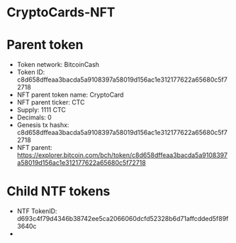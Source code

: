 # CryptoCards-NFT

# Parent token

* Token network: BitcoinCash
* Token ID: c8d658dffeaa3bacda5a9108397a58019d156ac1e312177622a65680c5f72718
* NFT parent token name: CryptoCard
* NFT parent ticker: CTC
* Supply: 1111 CTC
* Decimals: 0
* Genesis tx hashx: c8d658dffeaa3bacda5a9108397a58019d156ac1e312177622a65680c5f72718
* NFT parent: https://explorer.bitcoin.com/bch/token/c8d658dffeaa3bacda5a9108397a58019d156ac1e312177622a65680c5f72718

# Child NTF tokens

* NTF TokenID: d693c4f79d4346b38742ee5ca2066060dcfd52328b6d71affcdded5f89f3640c
* 
